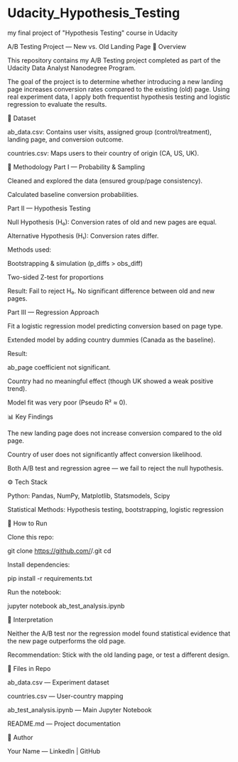 # Udacity_Hypothesis_Testing
my final project of "Hypothesis Testing" course in Udacity


A/B Testing Project — New vs. Old Landing Page
📌 Overview

This repository contains my A/B Testing project completed as part of the Udacity Data Analyst Nanodegree Program.

The goal of the project is to determine whether introducing a new landing page increases conversion rates compared to the existing (old) page. Using real experiment data, I apply both frequentist hypothesis testing and logistic regression to evaluate the results.

📂 Dataset

ab_data.csv: Contains user visits, assigned group (control/treatment), landing page, and conversion outcome.

countries.csv: Maps users to their country of origin (CA, US, UK).

🧪 Methodology
Part I — Probability & Sampling

Cleaned and explored the data (ensured group/page consistency).

Calculated baseline conversion probabilities.

Part II — Hypothesis Testing

Null Hypothesis (H₀): Conversion rates of old and new pages are equal.

Alternative Hypothesis (H₁): Conversion rates differ.

Methods used:

Bootstrapping & simulation (p_diffs > obs_diff)

Two-sided Z-test for proportions

Result: Fail to reject H₀. No significant difference between old and new pages.

Part III — Regression Approach

Fit a logistic regression model predicting conversion based on page type.

Extended model by adding country dummies (Canada as the baseline).

Result:

ab_page coefficient not significant.

Country had no meaningful effect (though UK showed a weak positive trend).

Model fit was very poor (Pseudo R² ≈ 0).

📊 Key Findings

The new landing page does not increase conversion compared to the old page.

Country of user does not significantly affect conversion likelihood.

Both A/B test and regression agree — we fail to reject the null hypothesis.

⚙️ Tech Stack

Python: Pandas, NumPy, Matplotlib, Statsmodels, Scipy

Statistical Methods: Hypothesis testing, bootstrapping, logistic regression

🚀 How to Run

Clone this repo:

git clone https://github.com/<your-username>/<repo-name>.git
cd <repo-name>


Install dependencies:

pip install -r requirements.txt


Run the notebook:

jupyter notebook ab_test_analysis.ipynb

📖 Interpretation

Neither the A/B test nor the regression model found statistical evidence that the new page outperforms the old page.

Recommendation: Stick with the old landing page, or test a different design.

📝 Files in Repo

ab_data.csv — Experiment dataset

countries.csv — User-country mapping

ab_test_analysis.ipynb — Main Jupyter Notebook

README.md — Project documentation

👤 Author

Your Name — LinkedIn | GitHub
